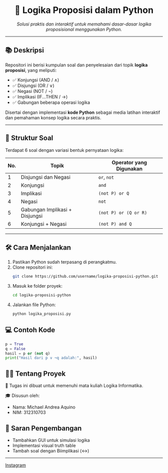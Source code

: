 <h1 align="center">🧠 Logika Proposisi dalam Python</h1>

<p align="center">
  <i>Solusi praktis dan interaktif untuk memahami dasar-dasar logika proposisional menggunakan Python.</i>
</p>

---

## 📚 Deskripsi

Repositori ini berisi kumpulan soal dan penyelesaian dari topik **logika proposisi**, yang meliputi:

- ✅ Konjungsi (AND / ∧)
- ✅ Disjungsi (OR / ∨)
- ✅ Negasi (NOT / ¬)
- ✅ Implikasi (IF...THEN / →)
- ✅ Gabungan beberapa operasi logika

Disertai dengan implementasi **kode Python** sebagai media latihan interaktif dan pemahaman konsep logika secara praktis.

---

## 🧪 Struktur Soal

Terdapat 6 soal dengan variasi bentuk pernyataan logika:

| No. | Topik                        | Operator yang Digunakan       |
|-----|------------------------------|-------------------------------|
| 1   | Disjungsi dan Negasi         | `or`, `not`                   |
| 2   | Konjungsi                    | `and`                         |
| 3   | Implikasi                    | `(not P) or Q`                |
| 4   | Negasi                       | `not`                         |
| 5   | Gabungan Implikasi + Disjungsi | `(not P) or (Q or R)`     |
| 6   | Konjungsi + Negasi           | `(not P) and Q`               |

---

## 🛠️ Cara Menjalankan

1. Pastikan Python sudah terpasang di perangkatmu.
2. Clone repositori ini:
   ```bash
   git clone https://github.com/username/logika-proposisi-python.git
   ```
3. Masuk ke folder proyek:
   ```bash
   cd logika-proposisi-python
   ```
4. Jalankan file Python:
   ```bash
   python logika_proposisi.py
   ```
## 💻 Contoh Kode
   ```python
  p = True
  q = False
  hasil = p or (not q)
  print("Hasil dari p ∨ ¬q adalah:", hasil)
  ```
## 👨‍🎓 Tentang Proyek
  📝 Tugas ini dibuat untuk memenuhi mata kuliah Logika Informatika.
 
  🎓 Disusun oleh:
    
  - Nama: Michael Andrea Aquino
  - NIM: 312310703

## 🌟 Saran Pengembangan
  - Tambahkan GUI untuk simulasi logika
  - Implementasi visual truth table
  - Tambah soal dengan Biimplikasi (↔)

---
[Instagram](https://www.instagram.com/mianaqu/)
